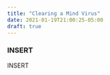 ```yaml
---
title: "Clearing a Mind Virus"
date: 2021-01-19T21:00:25-05:00
draft: true
---
```


### INSERT

INSERT



